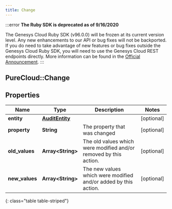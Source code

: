 ```yaml
---
title: Change
---
```


:::error
**The Ruby SDK is deprecated as of 9/16/2020**

The Genesys Cloud Ruby SDK (v96.0.0) will be frozen at its current version level. Any new enhancements to our API or bug fixes will not be backported. If you do need to take advantage of new features or bug fixes outside the Genesys Cloud Ruby SDK, you will need to use the Genesys Cloud REST endpoints directly. More information can be found in the [Official Announcement](https://developer.mypurecloud.com/forum/t/announcement-genesys-cloud-ruby-sdk-end-of-life/8850).
:::


## PureCloud::Change

## Properties

|Name | Type | Description | Notes|
|------------ | ------------- | ------------- | -------------|
| **entity** | [**AuditEntity**](AuditEntity.html) |  | [optional] |
| **property** | **String** | The property that was changed | [optional] |
| **old_values** | **Array&lt;String&gt;** | The old values which were modified and/or removed by this action. | [optional] |
| **new_values** | **Array&lt;String&gt;** | The new values which were modified and/or added by this action. | [optional] |
{: class="table table-striped"}



